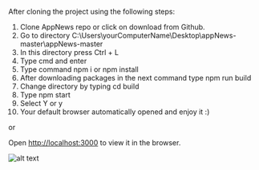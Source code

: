 After cloning the project using the following steps:

1. Clone AppNews repo or click on download from Github.
2. Go to directory C:\Users\yourComputerName\Desktop\appNews-master\appNews-master
3. In this directory press Ctrl + L
4. Type cmd and enter
5. Type command npm i or npm install
6. After downloading packages in the next command type npm run build
7. Change directory by typing cd build
8. Type npm start
9. Select Y or y
10. Your default browser automatically opened and enjoy it :)

or 

Open [http://localhost:3000](http://localhost:3000) to view it in the browser.

![alt text](https://github.com/Z-design01/css-frameworks-ca-Z-design01/blob/main/public/images/bg.png)

